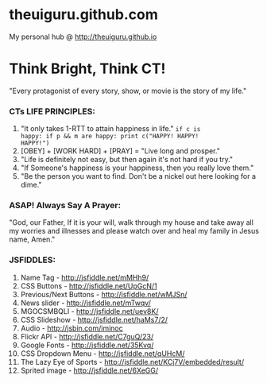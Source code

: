 theuiguru.github.com
====================
My personal hub @ http://theuiguru.github.io

# Think Bright, Think CT!

<p>"Every protagonist of every story, show, or movie is the story of my life."</p>

### CTs LIFE PRINCIPLES:
1. "It only takes 1-RTT to attain happiness in life."
<code>if c is happy:
        if p && m are happy:
                print c("HAPPY! HAPPY! HAPPY!")</code>
2. [OBEY] + [WORK HARD] + [PRAY] = "Live long and prosper."
3. "Life is definitely not easy, but then again it's not hard if you try."
4. "If Someone's happiness is your happiness, then you really love them."
5. "Be the person you want to find. Don't be a nickel out here looking for a dime."

### ASAP! Always Say A Prayer:
"God, our Father, If it is your will, walk through my house and take 
away all my worries and illnesses and please watch over and heal my 
family in Jesus name, Amen."

### JSFIDDLES:
1. Name Tag - http://jsfiddle.net/mMHh9/
2. CSS Buttons - http://jsfiddle.net/UpGcN/1
3. Previous/Next Buttons - http://jsfiddle.net/wMJSn/
4. News slider - http://jsfiddle.net/mTwqv/
5. MGOCSMBQLI - http://jsfiddle.net/uev8K/
6. CSS Slideshow - http://jsfiddle.net/haMs7/2/
7. Audio - http://jsbin.com/iminoc
8. Flickr API - http://jsfiddle.net/C7guQ/23/
9. Google Fonts - http://jsfiddle.net/35Kvq/
10. CSS Dropdown Menu - http://jsfiddle.net/qUHcM/
11. The Lazy Eye of Sports - http://jsfiddle.net/KCj7V/embedded/result/
12. Sprited image - http://jsfiddle.net/6XeGG/